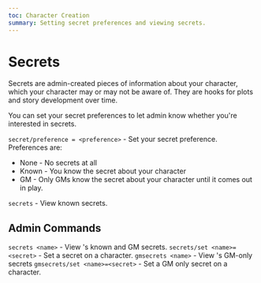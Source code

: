 ```yaml
---
toc: Character Creation
summary: Setting secret preferences and viewing secrets.
---
```

# Secrets
Secrets are admin-created pieces of information about your character, which your character may or may not be aware of. They are hooks for plots and story development over time. 

You can set your secret preferences to let admin know whether you're interested in secrets. 

`secret/preference = <preference>` - Set your secret preference.
Preferences are: 
- None - No secrets at all
- Known - You know the secret about your character
- GM - Only GMs know the secret about your character until it comes out in play.

`secrets` - View known secrets. 

## Admin Commands
`secrets <name>` - View <name>'s known and GM secrets.
`secrets/set <name>=<secret>` - Set a secret on a character.
`gmsecrets <name>` - View <name>'s GM-only secrets
`gmsecrets/set <name>=<secret>` - Set a GM only secret on a character.